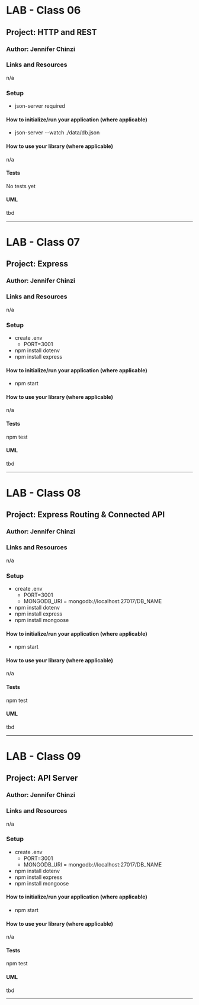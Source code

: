 # LAB - Class 06

## Project: HTTP and REST

### Author: Jennifer Chinzi

### Links and Resources

n/a

### Setup

* json-server required

#### How to initialize/run your application (where applicable)

* json-server --watch ./data/db.json

#### How to use your library (where applicable)

n/a

#### Tests

No tests yet

#### UML

tbd

---

# LAB - Class 07

## Project: Express

### Author: Jennifer Chinzi

### Links and Resources

n/a

### Setup

* create .env
  - PORT=3001
* npm install dotenv 
* npm install express

#### How to initialize/run your application (where applicable)

* npm start

#### How to use your library (where applicable)

n/a

#### Tests

npm test

#### UML

tbd

---

# LAB - Class 08

## Project: Express Routing & Connected API

### Author: Jennifer Chinzi

### Links and Resources

n/a

### Setup

* create .env
  - PORT=3001
  - MONGODB_URI = mongodb://localhost:27017/DB_NAME
* npm install dotenv 
* npm install express
* npm install mongoose

#### How to initialize/run your application (where applicable)

* npm start

#### How to use your library (where applicable)

n/a

#### Tests

npm test

#### UML

tbd

---

# LAB - Class 09

## Project: API Server

### Author: Jennifer Chinzi

### Links and Resources

n/a

### Setup

* create .env
  - PORT=3001
  - MONGODB_URI = mongodb://localhost:27017/DB_NAME
* npm install dotenv 
* npm install express
* npm install mongoose

#### How to initialize/run your application (where applicable)

* npm start

#### How to use your library (where applicable)

n/a

#### Tests

npm test

#### UML

tbd

---